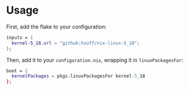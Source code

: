 # Usage
First, add the flake to your configuration:

```nix
inputs = {
  kernel-5_18.url = "github:huuff/nix-linux-5_18";
};
```

Then, add it to your `configuration.nix`, wrapping it in `linuxPackagesFor`:

```nix
boot = {
  kernelPackages = pkgs.linuxPackagesFor kernel-5_18
};
```
